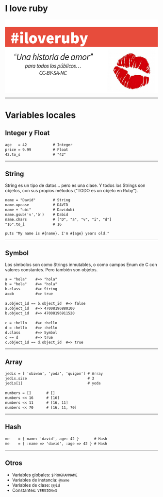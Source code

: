 
# I love ruby

![](images/iloveruby.png)

---

# Variables locales

## Integer y Float
```
age   = 42            # Integer
price = 9.99          # Float
42.to_s               # "42"
```

---

## String

String es un tipo de datos... pero es una clase. Y todos los Strings son objetos, con sus propios métodos ("TODO es un objeto en Ruby").

```
name = "David"        # String
name.upcase           # DAVID
name + "ubi"          # Davidubi
name.gsub('v','b')    # Dabid
name.chars            # ["D", "a", "v", "i", "d"]
"16".to_i             # 16
```

```
puts "My name is #{name}. I'm #{age} years old."
```

---

## Symbol

Los símbolos son como Strings inmutables, o como campos Enum de C con valores constantes. Pero también son objetos.

```
a = "hola"    #=> "hola"
b = "hola"    #=> "hola"
b.class       #=> String
a==b          #=> true

a.object_id == b.object_id  #=> false
a.object_id   #=> 47008196880100
b.object_id   #=> 47008196911520

c = :hello    #=> :hello
d = :hello    #=> :hello
d.class       #=> Symbol
c == d        #=> true
c.object_id == d.object_id  #=> true
```
---

## Array

```
jedis = [ 'obiwan', 'yoda', 'quigon'] # Array
jedis.size                            # 3
jedis[1]                              # yoda

numbers = []       # []
numbers << 16      # [16]
numbers << 11      # [16, 11]
numbers << 70      # [16, 11, 70]

```

---

## Hash

```
me    = { name: 'david', age: 42 }       # Hash
me    = { :name => 'david', :age => 42 } # Hash
```

---

## Otros

* Variables globales: `$PROGRAMNAME`
* Variables de instancia: `@name`
* Variables de clase: `@@id`
* Constantes: `VERSION=3`
